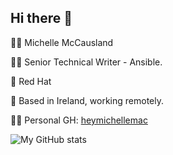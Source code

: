 ## Hi there 👋

🙋‍♀️ Michelle McCausland

👩‍🏫 Senior Technical Writer - Ansible.

💼 Red Hat

📍 Based in Ireland, working remotely.

👩‍💻 Personal GH: [heymichellemac](https://github.com/heymichellemac)

![My GitHub stats](https://github-readme-stats.vercel.app/api?username=michellemacrh&show_icons=true&theme=dracula)

